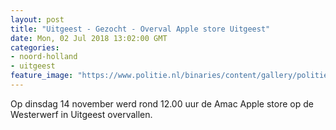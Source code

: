```yaml
---
layout: post
title: "Uitgeest - Gezocht - Overval Apple store Uitgeest"
date: Mon, 02 Jul 2018 13:02:00 GMT
categories: 
- noord-holland 
- uitgeest 
feature_image: "https://www.politie.nl/binaries/content/gallery/politie/gezocht/verdachten/2018/juli/04-nh/2017234321-overval-amac-uitgeest1.jpg"
---
```


Op dinsdag 14 november werd rond 12.00 uur de Amac Apple store op de Westerwerf in Uitgeest overvallen.
